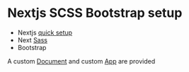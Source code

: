 # Nextjs SCSS Bootstrap setup

- Nextjs [quick setup](https://nextjs.org/learn/basics)
- Next [Sass](https://github.com/zeit/next-plugins/tree/master/packages/next-sass)
- Bootstrap


A custom [Document](https://github.com/zeit/next.js#custom-document) and custom [App](https://nextjs.org/docs#custom-app) are provided
